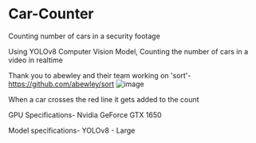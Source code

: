 # Car-Counter
Counting number of cars in a security footage

Using YOLOv8 Computer Vision Model, Counting the number of cars in a video in realtime

Thank you to abewley and their team working on 'sort'- https://github.com/abewley/sort
![image](https://github.com/Dev-Pandey-0302/Car-Counter/assets/98324383/723c1fd6-99c1-4af4-b4b9-367e7db2e0ca)

When a car crosses the red line it gets added to the count

GPU Specifications-
Nvidia GeForce GTX 1650

Model specifications-
YOLOv8 - Large
